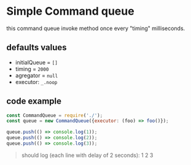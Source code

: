 # Simple Command queue

this command queue invoke method once every "timing" milliseconds.

## defaults values
* initialQueue = `[]`
* timing = `2000`
* agregator = `null`
* executor: `_.noop`

## code example

```js
const CommandQueue = require('./');
const queue = new CommandQueue({executor: (foo) => foo()});

queue.push(() => console.log(1));
queue.push(() => console.log(2));
queue.push(() => console.log(3));
```

> should log (each line with delay of 2 seconds):
1
2
3